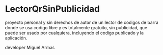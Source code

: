 # LectorQrSinPublicidad
proyecto personal y sin derechos de autor
de un lector de codigos de barra donde se usa codigo libre y es totalmente gratuito, sin publicidad, que puede ser usado por cualquiera, incluyendo el codigo publicado y la aplicación.

developer
Miguel Armas
